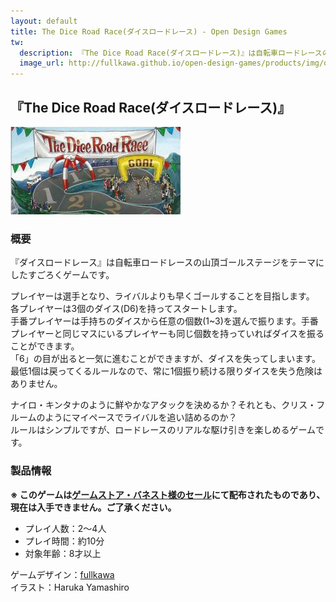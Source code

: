```yaml
---
layout: default
title: The Dice Road Race(ダイスロードレース) - Open Design Games
tw:
  description: 『The Dice Road Race(ダイスロードレース)』は自転車ロードレースの山頂ゴールステージをテーマにしたすごろくゲームです。
  image_url: http://fullkawa.github.io/open-design-games/products/img/dice_road_race/postcard.jpg
---
```


## 『The Dice Road Race(ダイスロードレース)』

![ダイスロードレース ポストカード版](img/dice_road_race/postcard.jpg "ダイスロードレース ポストカード版")

### 概要

『ダイスロードレース』は自転車ロードレースの山頂ゴールステージをテーマにしたすごろくゲームです。  

プレイヤーは選手となり、ライバルよりも早くゴールすることを目指します。  
各プレイヤーは3個のダイス(D6)を持ってスタートします。  
手番プレイヤーは手持ちのダイスから任意の個数(1~3)を選んで振ります。手番プレイヤーと同じマスにいるプレイヤーも同じ個数を持っていればダイスを振ることができます。  
「6」の目が出ると一気に進むことができますが、ダイスを失ってしまいます。最低1個は戻ってくるルールなので、常に1個振り続ける限りダイスを失う危険はありません。  

ナイロ・キンタナのように鮮やかなアタックを決めるか？それとも、クリス・フルームのようにマイペースでライバルを追い詰めるのか？  
ルールはシンプルですが、ロードレースのリアルな駆け引きを楽しめるゲームです。  

### 製品情報

**※ このゲームは[ゲームストア・バネスト様のセール](http://banesto-telegraph.blogspot.jp/2016/07/gamestore-banesto-telegraph-2016-07-02.html)にて配布されたものであり、現在は入手できません。ご了承ください。**

* プレイ人数：2～4人
* プレイ時間：約10分
* 対象年齢：8才以上

ゲームデザイン：[fullkawa](https://twitter.com/fullkawa)  
イラスト：Haruka Yamashiro

